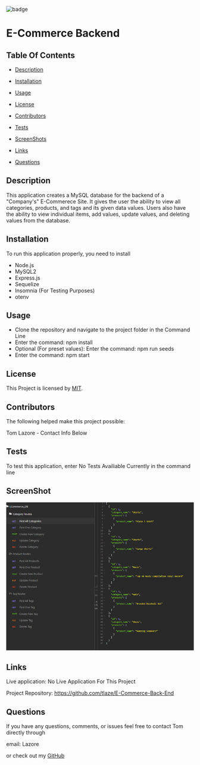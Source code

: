 

  ![badge](https://img.shields.io/badge/license-MIT-brightgreen)
  
  # E-Commerce Backend
  

  ## Table Of Contents

  * [Description](#description)

  * [Installation](#installation)

  * [Usage](#usage)

  * [License](#license)

  * [Contributors](#contributors)

  * [Tests](#tests)

  * [ScreenShots](#screenshots)

  * [Links](#links)

  * [Questions](#questions)

  ## Description

  This application creates a MySQL database for the backend of a "Company's" E-Commerece Site. It gives the user the ability to view all categories, products, and tags and its given data values. Users also have the ability to view individual items, add values, update values, and deleting values from the database.
  
  ## Installation

  To run this application properly, you need to install
  *  Node.js  
  *  MySQL2  
  *  Express.js 
  *  Sequelize  
  *  Insomnia (For Testing Purposes)  
  *  otenv
  

  ## Usage
  
  *  Clone the repository and navigate to the project folder in the Command Line  
  *  Enter the command: npm install  
  *  Optional (For preset values): Enter the command: npm run seeds  
  *  Enter the command: npm start
  
  
  ## License
  
  This Project is licensed by [MIT](https://choosealicense.com/licenses/mit/).
  
  ## Contributors
  
  The following helped make this project possible:

  Tom Lazore - Contact Info Below
  
  
  ## Tests
  
  To test this application, enter No Tests Availiable Currently in the command line

  ## ScreenShot

  ![Screenshot](Assets/screenshot.png)

  ## Links

  Live application: No Live Application For This Project

  Project Repository: https://github.com/tlaze/E-Commerce-Back-End
  
  
  ## Questions

  If you have any questions, comments, or issues feel free to contact Tom directly through
  
  email: Lazore

  or check out my [GitHub](https://github.com/tlaze)

  
